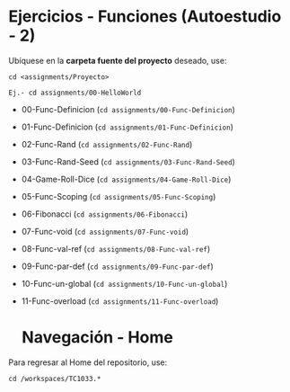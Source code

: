 # Ejercicios - Funciones (Autoestudio - 2)

Ubíquese en la **carpeta fuente del proyecto** deseado, use:

```
cd <assignments/Proyecto>

Ej.- cd assignments/00-HelloWorld

```
- 00-Func-Definicion (```cd assignments/00-Func-Definicion```)
- 01-Func-Definicion (```cd assignments/01-Func-Definicion```)
- 02-Func-Rand (```cd assignments/02-Func-Rand```)
- 03-Func-Rand-Seed (```cd assignments/03-Func-Rand-Seed```)
- 04-Game-Roll-Dice (```cd assignments/04-Game-Roll-Dice```)
- 05-Func-Scoping (```cd assignments/05-Func-Scoping```)
- 06-Fibonacci (```cd assignments/06-Fibonacci```)
- 07-Func-void (```cd assignments/07-Func-void```)
- 08-Func-val-ref (```cd assignments/08-Func-val-ref```)
- 09-Func-par-def (```cd assignments/09-Func-par-def```)
- 10-Func-un-global (```cd assignments/10-Func-un-global```)
- 11-Func-overload (```cd assignments/11-Func-overload```)

  # Navegación - Home
Para regresar al Home del repositorio, use:
```
cd /workspaces/TC1033.*
```

